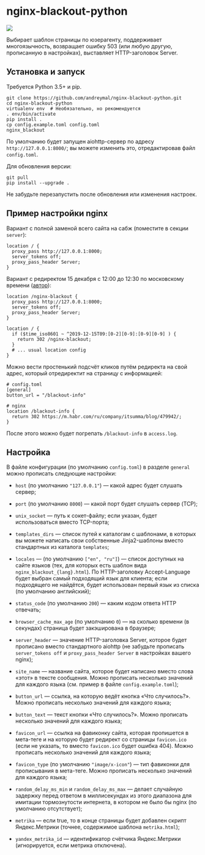 # nginx-blackout-python

![](https://i.imgur.com/h1kVQxTm.jpg)

Выбирает шаблон страницы по юзерагенту, поддерживает многоязычность, возвращает
ошибку 503 (или любую другую, прописанную в настройках), выставляет
HTTP-заголовок Server.


## Установка и запуск

Требуется Python 3.5+ и pip.

    git clone https://github.com/andreymal/nginx-blackout-python.git
    cd nginx-blackout-python
    virtualenv env  # Необязательно, но рекомендуется
    . env/bin/activate
    pip install .
    cp config.example.toml config.toml
    nginx_blackout

По умолчанию будет запущен aiohttp-сервер по адресу `http://127.0.0.1:8000/`;
вы можете изменить это, отредактировав файл `config.toml`.

Для обновления версии:

    git pull
    pip install --upgrade .

Не забудьте перезапустить после обновления или изменения настроек.


## Пример настройки nginx

Вариант с полной заменой всего сайта на сабж (поместите в секции `server`):

    location / {
      proxy_pass http://127.0.0.1:8000;
      server_tokens off;
      proxy_pass_header Server;
    }

Вариант с редиректом 15 декабря с 12:00 до 12:30 по московскому времени
([автор](https://habr.com/ru/post/480204/#comment_21009164)):

    location /nginx-blackout {
      proxy_pass http://127.0.0.1:8000;
      server_tokens off;
      proxy_pass_header Server;
    }

    location / {
      if ($time_iso8601 ~ ^2019-12-15T09:[0-2][0-9]:[0-9][0-9] ) {
        return 302 /nginx-blackout;
      }
      # ... usual location config
    }

Можно вести простенький подсчёт кликов путём редиректа на свой адрес, который
отредиректит на страницу с информацией:

    # config.toml
    [general]
    button_url = "/blackout-info"

    # nginx
    location /blackout-info {
      return 302 https://m.habr.com/ru/company/itsumma/blog/479942/;
    }

После этого можно будет погрепать `/blackout-info` в `access.log`.



## Настройка

В файле конфигурации (по умолчанию `config.toml`) в разделе `general`
можно прописать следующие настройки:

* `host` (по умолчанию `"127.0.0.1"`) — какой адрес будет слушать сервер;

* `port` (по умолчанию `8000`) — какой порт будет слушать сервер (TCP);

* `unix_socket` — путь к сокет-файлу; если указан, будет использоваться
  вместо TCP-порта;

* `templates_dirs` — список путей к каталогам с шаблонами, в которых вы можете
  написать свои собственные Jinja2-шаблоны вместо стандартных
  из каталога `templates`;

* `locales` — (по умолчанию `["en", "ru"]`) — список доступных на сайте языков
  (тех, для которых есть шаблон вида `nginx_blackout_{lang}.html`).
  По HTTP-заголовку Accept-Language будет выбран самый подходящий язык
  для клиента; если подходящего не найдётся, будет использован первый язык
  из списка (по умолчанию английский);

* `status_code` (по умолчанию `200`) — каким кодом ответа HTTP отвечать;

* `browser_cache_max_age` (по умолчанию `0`) — на сколько времени (в секундах)
  страница будет закэширована в браузере;

* `server_header` — значение HTTP-заголовка Server, которое будет прописано
  вместо стандартного aiohttp (не забудьте прописать `server_tokens off`
  и `proxy_pass_header Server` в настройках вашего nginx);

* `site_name` — название сайта, которое будет написано вместо слова «этот»
  в тексте сообщения. Можно прописать несколько значений для каждого языка
  (см. пример в файле `config.example.toml`);

* `button_url` — ссылка, на которую ведёт кнопка «Что случилось?». Можно
  прописать несколько значений для каждого языка;

* `button_text` — текст кнопки «Что случилось?». Можно прописать несколько
  значений для каждого языка;

* `favicon_url` — ссылка на фавиконку сайта, которая пропишется в мета-теге
  и на которую будет редирект со страницы `favicon.ico` (если не указать, то
  вместо `favicon.ico` будет ошибка 404). Можно прописать несколько значений
  для каждого языка;

* `favicon_type` (по умолчанию `"image/x-icon"`) — тип фавиконки
  для прописывания в мета-теге. Можно прописать несколько значений для каждого
  языка;

* `random_delay_ms_min` и `random_delay_ms_max` — делает случайную задержку
  перед ответом в миллисекундах из этого диапазона для имитации тормознутости
  интернета, в котором не было бы nginx (по умолчанию отсутствует);

* `metrika` — если true, то в конце страницы будет добавлен скрипт
  Яндекс.Метрики (точнее, содержимое шаблона `metrika.html`);

* `yandex_metrika_id` — идентификатор счётчика Яндекс.Метрики (игнорируется,
  если метрика отключена).

